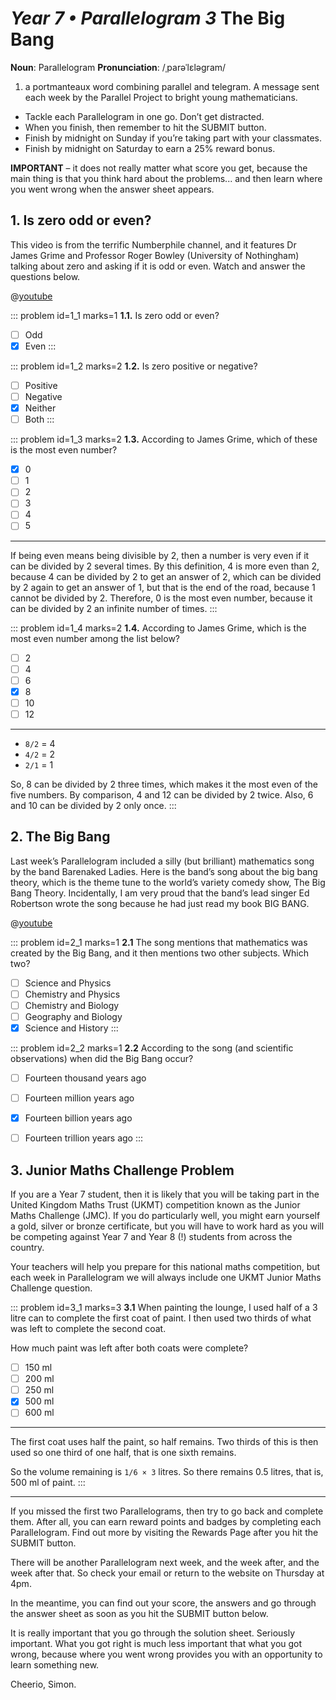 # _Year 7 • Parallelogram 3_ The Big Bang

<div class="dictionary">

__Noun__: Parallelogram
__Pronunciation__: /ˌparəˈlɛləɡram/

1. a portmanteaux word combining parallel and telegram. A message sent each
week by the Parallel Project to bright young mathematicians.

</div>

* Tackle each Parallelogram in one go. Don’t get distracted.
* When you finish, then remember to hit the SUBMIT button.
*	Finish by midnight on Sunday if you’re taking part with your classmates.
*	Finish by midnight on Saturday to earn a 25% reward bonus.

__IMPORTANT__ – it does not really matter what score you get, because the main thing is that you think hard about the problems... and then learn where you went wrong when the answer sheet appears.


## 1. Is zero odd or even?

This video is from the terrific Numberphile channel, and it features Dr James Grime and Professor Roger Bowley (University of Nothingham) talking about zero and asking if it is odd or even. Watch and answer the questions below.

@[youtube](8t1TC-5OLdM?end=382&rel=0)

::: problem id=1_1 marks=1
__1.1.__ Is zero odd or even?

* [ ] Odd
* [x] Even
:::

::: problem id=1_2 marks=2
__1.2.__ Is zero positive or negative?

* [ ] Positive
* [ ] Negative
* [x] Neither
* [ ] Both
:::

::: problem id=1_3 marks=2
__1.3.__ According to James Grime, which of these is the most even number?

* [x] 0
* [ ] 1
* [ ] 2
* [ ] 3
* [ ] 4
* [ ] 5

---

If being even means being divisible by 2, then a number is very even if it can be divided by 2 several times. By this definition, 4 is more even than 2, because 4 can be divided by 2 to get an answer of 2, which can be divided by 2 again to get an answer of 1, but that is the end of the road, because 1 cannot be divided by 2. Therefore, 0 is the most even number, because it can be divided by 2 an infinite number of times.
:::

::: problem id=1_4 marks=2
__1.4.__ According to James Grime, which is the most even number among the list below?

* [ ] 2
* [ ] 4
* [ ] 6
* [x] 8
* [ ] 10
* [ ] 12

---

* `8/2` = 4
* `4/2` = 2
* `2/1` = 1

So, 8 can be divided by 2 three times, which makes it the most even of the five numbers. By comparison, 4 and 12 can be divided by 2 twice. Also, 6 and 10 can be divided by 2 only once.
:::


## 2. The Big Bang

Last week’s Parallelogram included a silly (but brilliant) mathematics song by the band Barenaked Ladies. Here is the band’s song about the big bang theory, which is the theme tune to the world’s variety comedy show, The Big Bang Theory. Incidentally, I am very proud that the band’s lead singer Ed Robertson wrote the song because he had just read my book BIG BANG.

@[youtube](CMSYv_Z4SI8?rel=0)

::: problem id=2_1 marks=1
__2.1__ The song mentions that mathematics was created by the Big Bang, and it then mentions two other subjects. Which two?

* [ ] Science and Physics
* [ ] Chemistry and Physics
* [ ] Chemistry and Biology
* [ ] Geography and Biology
* [x] Science and History
:::

::: problem id=2_2 marks=1
__2.2__ According to the song (and scientific observations) when did the Big Bang occur?

* [ ] Fourteen thousand years ago
* [ ] Fourteen million years ago
* [x] Fourteen billion years ago
* [ ] Fourteen trillion years ago
:::


## 3.	Junior Maths Challenge Problem

If you are a Year 7 student, then it is likely that you will be taking part in the United Kingdom Maths Trust (UKMT) competition known as the Junior Maths Challenge (JMC). If you do particularly well, you might earn yourself a gold, silver or bronze certificate, but you will have to work hard as you will be competing against Year 7 and Year 8 (!) students from across the country.

Your teachers will help you prepare for this national maths competition, but each week in Parallelogram we will always include one UKMT Junior Maths Challenge question.

::: problem id=3_1 marks=3
__3.1__ When painting the lounge, I used half of a 3 litre can to complete the first coat of paint. I then used two thirds of what was left to complete the second coat.

How much paint was left after both coats were complete?

* [ ] 150 ml
* [ ] 200 ml
* [ ] 250 ml
* [x] 500 ml
* [ ] 600 ml

---

The first coat uses half the paint, so half remains. Two thirds of this is then used so one third of one half, that is one sixth remains.

So the volume remaining is `1/6 × 3` litres. So there remains 0.5 litres, that is, 500 ml of paint.
:::


***

If you missed the first two Parallelograms, then try to go back and complete them. After all, you can earn reward points and badges by completing each Parallelogram. Find out more by visiting the Rewards Page after you hit the SUBMIT button.

There will be another Parallelogram next week, and the week after, and the week after that. So check your email or return to the website on Thursday at 4pm.

In the meantime, you can find out your score, the answers and go through the answer sheet as soon as you hit the SUBMIT button below.

It is really important that you go through the solution sheet. Seriously important. What you got right is much less important that what you got wrong, because where you went wrong provides you with an opportunity to learn something new.

Cheerio,
Simon.
